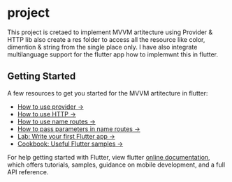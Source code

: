 # project

This project is cretaed to implement MVVM artitecture using Provider & HTTP lib also create a res folder to access all the resource like color, dimention & string from the single place only.
I have also integrate multilanguage support for the flutter app how to implemwnt this in flutter.
## Getting Started

A few resources to get you started for the MVVM artitecture in flutter:

- [How to use provider ->](https://pub.dev/packages/provider)
- [How to use HTTP ->](https://pub.dev/packages/http)
- [How to use name routes ->](https://flutter.dev/docs/cookbook/navigation/named-routes)
- [How to pass parameters in name routes ->](https://flutter.dev/docs/cookbook/navigation/navigate-with-arguments)
- [Lab: Write your first Flutter app ->](https://flutter.dev/docs/get-started/codelab)
- [Cookbook: Useful Flutter samples -> ](https://flutter.dev/docs/cookbook)

For help getting started with Flutter, view flutter
[online documentation](https://flutter.dev/docs), which offers tutorials,
samples, guidance on mobile development, and a full API reference.
